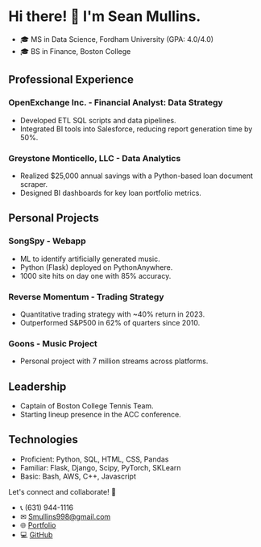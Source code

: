 # Hi there! 👋 I'm Sean Mullins.

- 🎓 MS in Data Science, Fordham University (GPA: 4.0/4.0)
- 🎓 BS in Finance, Boston College

## Professional Experience
### OpenExchange Inc. - Financial Analyst: Data Strategy
- Developed ETL SQL scripts and data pipelines.
- Integrated BI tools into Salesforce, reducing report generation time by 50%.

### Greystone Monticello, LLC - Data Analytics
- Realized $25,000 annual savings with a Python-based loan document scraper.
- Designed BI dashboards for key loan portfolio metrics.

## Personal Projects
### SongSpy - Webapp
- ML to identify artificially generated music.
- Python (Flask) deployed on PythonAnywhere.
- 1000 site hits on day one with 85% accuracy.

### Reverse Momentum - Trading Strategy
- Quantitative trading strategy with ~40% return in 2023.
- Outperformed S&P500 in 62% of quarters since 2010.

### Goons - Music Project
- Personal project with 7 million streams across platforms.

## Leadership
- Captain of Boston College Tennis Team.
- Starting lineup presence in the ACC conference.

## Technologies
- Proficient: Python, SQL, HTML, CSS, Pandas
- Familiar: Flask, Django, Scipy, PyTorch, SKLearn
- Basic: Bash, AWS, C++, Javascript

Let's connect and collaborate! 🚀
- 📞 (631) 944-1116
- ✉ Smullins998@gmail.com
- 🌐 [Portfolio](https://smullins.herokuapp.com/)
- 💻 [GitHub](https://github.com/smullins998)
